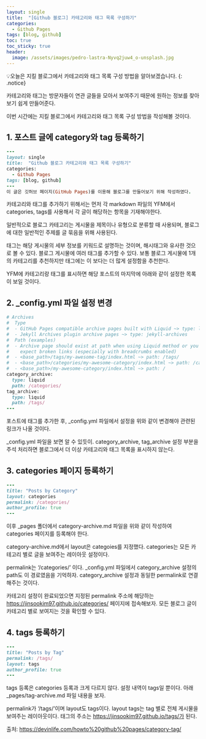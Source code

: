 ```yaml
---
layout: single
title:  "[Github 블로그] 카테고리와 태그 목록 구성하기"
categories:
  - Github Pages
tags: [blog, github]
toc: true
toc_sticky: true
header:
  image: /assets/images/pedro-lastra-Nyvq2juw4_o-unsplash.jpg
---
```

💡오늘은 지킬 블로그에서 카테고리와 태그 목록 구성 방법을 알아보겠습니다.
{: .notice}


카테고리와 태그는 방문자들이 연관 글들을 모아서 보여주기 때문에 원하는 정보를 찾아보기 쉽게 만들어준다.

이번 시간에는 지킬 블로그에서 카테고리와 태그 목록 구성 방법을 작성해볼 것이다.

## 1. 포스트 글에 category와 tag 등록하기
```ruby
---
layout: single
title:  "Github 블로그 카테고리와 태그 목록 구성하기"
categories:
  - Github Pages
tags: [blog, github]
---
이 글은 깃허브 페이지(GitHub Pages)를 이용해 블로그를 만들어보기 위해 작성하였다.
```
카테고리와 태그를 추가하기 위해서는 먼저 각 markdown 파일의 YFM에서 categories, tags를 사용해서 각 글이 해당하는 항목을 기재해야한다.

일반적으로 블로그 카테고리는 게시물을 제목이나 유형으로 분류할 때 사용되며, 블로그에 대한 일반적인 주제를 글 묶음을 위해 사용된다. 

태그는 해당 게시물의 세부 정보를 키워드로 설명하는 것이며, 해시태그와 유사한 것으로 볼 수 있다. 블로그 게시물에 여러 태그를 추가할 수 있다. 보통 블로그 게시물에 1개의 카테고리를 추천하지만 태그에는 이 보다는 더 많게 설정함을 추천한다.

YFM에 카테고리랑 태그를 표시하면 해당 포스트의 마지막에 아래와 같이 설정한 목록이 보일 것이다.


## 2. _config.yml 파일 설정 변경
```ruby
# Archives
#  Type
#  - GitHub Pages compatible archive pages built with Liquid ~> type: liquid (default)
#  - Jekyll Archives plugin archive pages ~> type: jekyll-archives
#  Path (examples)
#  - Archive page should exist at path when using Liquid method or you can
#    expect broken links (especially with breadcrumbs enabled)
#  - <base_path>/tags/my-awesome-tag/index.html ~> path: /tags/
#  - <base_path>/categories/my-awesome-category/index.html ~> path: /categories/
#  - <base_path>/my-awesome-category/index.html ~> path: /
category_archive:
  type: liquid
  path: /categories/
tag_archive:
  type: liquid
  path: /tags/
---
```
포스트에 태그를 추가한 후, _config.yml 파일에서 설정을 위와 같이 변경해야 관련된 링크가 나올 것이다.

_config.yml 파일을 보면 알 수 있듯이. category_archive, tag_archive 설정 부분을 주석 처리하면 블로그에서 더 이상 카테고리와 태그 목록을 표시하지 않는다.


## 3. categories 페이지 등록하기
```ruby
---
title: "Posts by Category"
layout: categories
permalink: /categories/
author_profile: true
---
```
이후 _pages 폴더에서 category-archive.md 파일을 위와 같이 작성하여 categories 페이지를 등록해야 한다.

category-archive.md에서 layout은 categoies를 지정했다. categories는 모든 카테고리 별로 글을 보여주는 레이아웃 설정이다.

permalink는 ‘/categories/’ 이다. _config.yml 파일에서 category_archive 설정의 path도 이 경로였음을 기억하자. category_archive 설정과 동일한 permalink로 연결해주는 것이다.

카테고리 설정이 완료되었으면 지정된 permalink 주소에 해당하는 https://jinsookim97.github.io/categories/ 페이지에 접속해보자. 모든 블로그 글이 카테고리 별로 보여지는 것을 확인할 수 있다.


## 4. tags 등록하기
```ruby
---
title: "Posts by Tag"
permalink: /tags/
layout: tags
author_profile: true
---
```
tags 등록은 categories 등록과 크게 다르지 않다. 설정 내역이 tags일 뿐이다. 아래 _pages/tag-archive.md 파일 내용을 보자.

permalink가 ‘/tags/’이며 layout도 tags이다. layout tags는 tag 별로 전체 게시물을 보여주는 레이아웃이다. 태그의 주소는 https://jinsookim97.github.io/tags/가 된다.


출처: https://devinlife.com/howto%20github%20pages/category-tag/